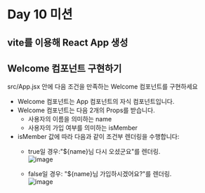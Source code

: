 # Day 10 미션

## vite를 이용해 React App 생성

## Welcome 컴포넌트 구현하기
src/App.jsx 안에 다음 조건을 만족하는 Welcome 컴포넌트를 구현하세요
- Welcome 컴포넌트는 App 컴포넌트의 자식 컴포넌트입니다.
- Welcome 컴포넌트는 다음 2개의 Props를 받습니다.
  - 사용자의 이름을 의미하는 name
  - 사용자의 가입 여부를 의미하는 isMember
- isMember 값에 따라 다음과 같이 조건부 렌더링을 수행합니다:
  - true일 경우:"${name}님 다시 오셨군요"를 렌더링.   
![image](https://github.com/jazzyfact/onebite-react/assets/51365114/d1c1f9e4-b65d-49a0-b0ef-9da27c4661af)

  - false일 경우: "${name}님 가입하시겠어요?"를 렌더링.   
![image](https://github.com/jazzyfact/onebite-react/assets/51365114/0f75511d-d8c3-484d-8c82-bb304ea06225)
